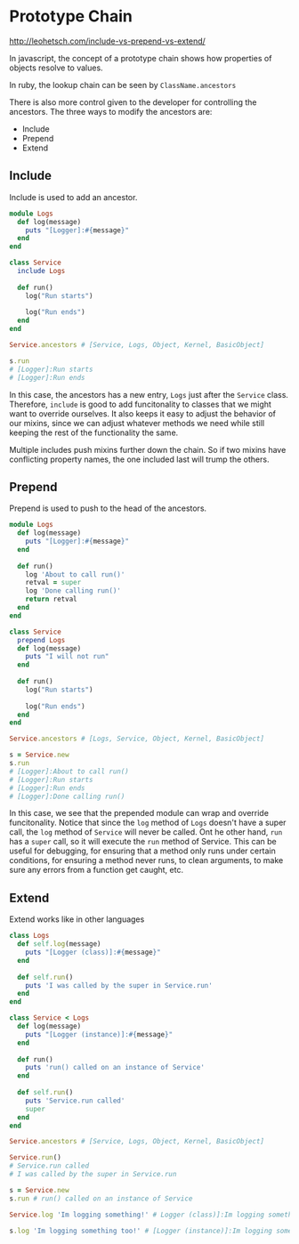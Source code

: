 # Prototype Chain

http://leohetsch.com/include-vs-prepend-vs-extend/

In javascript, the concept of a prototype chain shows how properties of objects resolve to values.

In ruby, the lookup chain can be seen by `ClassName.ancestors`

There is also more control given to the developer for controlling the ancestors. The three ways to modify the ancestors are:
* Include
* Prepend
* Extend

## Include
Include is used to add an ancestor.
```ruby
module Logs
  def log(message)
    puts "[Logger]:#{message}"
  end
end

class Service
  include Logs
  
  def run()
    log("Run starts")
    
    log("Run ends")
  end
end

Service.ancestors # [Service, Logs, Object, Kernel, BasicObject]

s.run
# [Logger]:Run starts
# [Logger]:Run ends
```
In this case, the ancestors has a new entry, `Logs` just after the `Service` class. Therefore, `include` is good to add funcitonality to classes that we might want to override ourselves. It also keeps it easy to adjust the behavior of our mixins, since we can adjust whatever methods we need while still keeping the rest of the functionality the same.

Multiple includes push mixins further down the chain. So if two mixins have conflicting property names, the one included last will trump the others.

## Prepend
Prepend is used to push to the head of the ancestors.
```ruby
module Logs
  def log(message)
    puts "[Logger]:#{message}"
  end
  
  def run()
    log 'About to call run()'
    retval = super
    log 'Done calling run()'
    return retval
  end
end

class Service
  prepend Logs
  def log(message)
    puts "I will not run"
  end
  
  def run()
    log("Run starts")
    
    log("Run ends")
  end
end

Service.ancestors # [Logs, Service, Object, Kernel, BasicObject]

s = Service.new
s.run
# [Logger]:About to call run()
# [Logger]:Run starts
# [Logger]:Run ends
# [Logger]:Done calling run()
```
In this case, we see that the prepended module can wrap and override funcitonality. Notice that since the `log` method of `Logs` doesn't have a super call, the `log` method of `Service` will never be called. Ont he other hand, `run` has a `super` call, so it will execute the `run` method of Service. This can be useful for debugging, for ensuring that a method only runs under certain conditions, for ensuring a method never runs, to clean arguments, to make sure any errors from a function get caught, etc.

## Extend
Extend works like in other languages
```ruby
class Logs
  def self.log(message)
    puts "[Logger (class)]:#{message}"
  end
  
  def self.run()
    puts 'I was called by the super in Service.run'
  end
end

class Service < Logs
  def log(message)
    puts "[Logger (instance)]:#{message}"
  end
  
  def run()
    puts 'run() called on an instance of Service'
  end
  
  def self.run()
    puts 'Service.run called'
    super
  end
end

Service.ancestors # [Service, Logs, Object, Kernel, BasicObject]

Service.run()
# Service.run called
# I was called by the super in Service.run

s = Service.new
s.run # run() called on an instance of Service

Service.log 'Im logging something!' # Logger (class)]:Im logging something!

s.log 'Im logging something too!' # [Logger (instance)]:Im logging something too!
```
